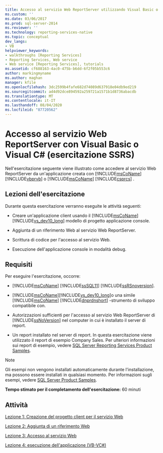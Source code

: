 ```yaml
---
title: Accesso al servizio Web ReportServer utilizzando Visual Basic o Visual C# (esercitazione su SSRS) | Microsoft Docs
ms.custom: ''
ms.date: 03/06/2017
ms.prod: sql-server-2014
ms.reviewer: ''
ms.technology: reporting-services-native
ms.topic: conceptual
dev_langs:
- VB
helpviewer_keywords:
- walkthroughs [Reporting Services]
- Reporting Services, Web service
- Web service [Reporting Services], tutorials
ms.assetid: cf688163-4ac0-475b-b6dd-6f2f05b553c6
author: markingmyname
ms.author: maghan
manager: kfile
ms.openlocfilehash: 3dc2599b4fafe682d74089d637918e04db9ed219
ms.sourcegitcommit: ad4d92dce894592a259721a1571b1d8736abacdb
ms.translationtype: MT
ms.contentlocale: it-IT
ms.lasthandoff: 08/04/2020
ms.locfileid: "87720562"
---
```

# <a name="accessing-the-report-server-web-service-using-visual-basic-or-visual-c-ssrs-tutorial"></a>Accesso al servizio Web ReportServer con Visual Basic o Visual C# (esercitazione SSRS)
  Nell'esercitazione seguente viene illustrato come accedere al servizio Web ReportServer da un'applicazione creata con [!INCLUDE[msCoName](../includes/msconame-md.md)] [!INCLUDE[vbprvb](../includes/vbprvb-md.md)] o [!INCLUDE[msCoName](../includes/msconame-md.md)] [!INCLUDE[csprcs](../includes/csprcs-md.md)] .  
  
## <a name="what-you-will-learn"></a>Lezioni dell'esercitazione  
 Durante questa esercitazione verranno eseguite le attività seguenti:  
  
-   Creare un'applicazione client usando il [!INCLUDE[msCoName](../includes/msconame-md.md)] [!INCLUDE[vs_dev10_long](../includes/vs-dev10-long-md.md)] modello di progetto applicazione console.  
  
-   Aggiunta di un riferimento Web al servizio Web ReportServer.  
  
-   Scrittura di codice per l'accesso al servizio Web.  
  
-   Esecuzione dell'applicazione console in modalità debug.  
  
## <a name="requirements"></a>Requisiti  
 Per eseguire l'esercitazione, occorre:  
  
-   [!INCLUDE[msCoName](../includes/msconame-md.md)] [!INCLUDE[ssSQL11](../includes/sssql11-md.md)] [!INCLUDE[ssRSnoversion](../includes/ssrsnoversion-md.md)].  
  
-   [!INCLUDE[msCoName](../includes/msconame-md.md)][!INCLUDE[vs_dev10_long](../includes/vs-dev10-long-md.md)]o una simile [!INCLUDE[msCoName](../includes/msconame-md.md)] [!INCLUDE[dnprdnshort](../includes/dnprdnshort-md.md)] -strumento di sviluppo compatibile con.  
  
-   Autorizzazioni sufficienti per l'accesso al servizio Web ReportServer di [!INCLUDE[ssNoVersion](../includes/ssnoversion-md.md)] nel computer in cui è installato il server di report.  
  
-   Un report installato nel server di report. In questa esercitazione viene utilizzato il report di esempio Company Sales. Per ulteriori informazioni sui report di esempio, vedere [SQL Server Reporting Services Product Samples](https://go.microsoft.com/fwlink/?LinkId=177889).  
  
> [!NOTE]  
>  Gli esempi non vengono installati automaticamente durante l'installazione, ma possono essere installati in qualsiasi momento. Per informazioni sugli esempi, vedere [SQL Server Product Samples](https://go.microsoft.com/fwlink/?LinkId=182887).  
  
 **Tempo stimato per il completamento dell'esercitazione:** 60 minuti  
  
## <a name="tasks"></a>Attività  
 [Lezione 1: Creazione del progetto client per il servizio Web](../../2014/tutorials/lesson-1-creating-the-web-service-client-project.md)  
  
 [Lezione 2: Aggiunta di un riferimento Web](../../2014/tutorials/lesson-2-adding-a-web-reference.md)  
  
 [Lezione 3: Accesso al servizio Web](../../2014/tutorials/lesson-3-accessing-the-web-service.md)  
  
 [Lezione 4: esecuzione dell'applicazione &#40;VB-VC&#35;&#41;](../../2014/tutorials/lesson-4-running-the-application-vb-vcsharp.md)  
  
  
